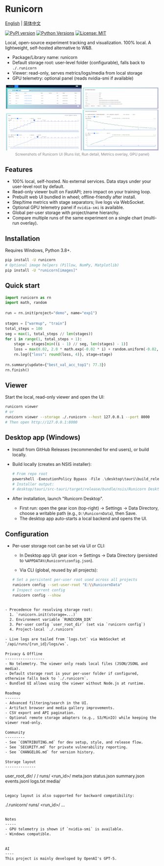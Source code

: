 # Runicorn

[English](README.md) | [简体中文](README_zh.md)

[![PyPI version](https://img.shields.io/pypi/v/runicorn)](https://pypi.org/project/runicorn/)
[![Python Versions](https://img.shields.io/pypi/pyversions/runicorn)](https://pypi.org/project/runicorn/)
[![License: MIT](https://img.shields.io/badge/License-MIT-yellow.svg)](LICENSE)

Local, open-source experiment tracking and visualization. 100% local. A lightweight, self-hosted alternative to W&B.

- Package/Library name: runicorn
- Default storage root: user-level folder (configurable), falls back to `./.runicorn`
- Viewer: read-only, serves metrics/logs/media from local storage
- GPU telemetry: optional panel (reads nvidia-smi if available)

<p align="center">
  <img src="https://github.com/Skydoge-zjm/Runicorn/blob/main/docs/picture/p1.png" alt="Runicorn demo 1" width="49%" />
  <img src="https://github.com/Skydoge-zjm/Runicorn/blob/main/docs/picture/p2.png" alt="Runicorn demo 2" width="49%" />
  <br/>
  <img src="https://github.com/Skydoge-zjm/Runicorn/blob/main/docs/picture/p3.png" alt="Runicorn demo 3" width="49%" />
  <img src="https://github.com/Skydoge-zjm/Runicorn/blob/main/docs/picture/p4.png" alt="Runicorn demo 4" width="49%" />
  <br/>
  <span style="color:#888; font-size: 12px;">Screenshots of Runicorn UI (Runs list, Run detail, Metrics overlay, GPU panel)</span>
  
</p>

Features
--------
- 100% local, self-hosted. No external services. Data stays under your user-level root by default.
- Read-only viewer built on FastAPI; zero impact on your training loop.
- Prebuilt web UI bundled in wheel; offline-friendly after install.
- Step/time metrics with stage separators; live logs via WebSocket.
- Optional GPU telemetry panel if `nvidia-smi` is available.
- Global per-user storage with project/name hierarchy.
- Compare multiple runs of the same experiment on a single chart (multi-run overlay).


Installation
------------
Requires Windows, Python 3.8+.

```bash
pip install -U runicorn
# Optional image helpers (Pillow, NumPy, Matplotlib)
pip install -U "runicorn[images]"
```

Quick start
-----------------

```python
import runicorn as rn
import math, random

run = rn.init(project="demo", name="exp1")

stages = ["warmup", "train"]
total_steps = 100
seg = max(1, total_steps // len(stages))
for i in range(1, total_steps + 1):
    stage = stages[min((i - 1) // seg, len(stages) - 1)]
    loss = max(0.02, 2.0 * math.exp(-0.02 * i) + random.uniform(-0.02, 0.02))
    rn.log({"loss": round(loss, 4)}, stage=stage)

rn.summary(update={"best_val_acc_top1": 77.3})
rn.finish()
```

 
Viewer
------------
Start the local, read-only viewer and open the UI:

```bash
runicorn viewer
# or
runicorn viewer --storage ./.runicorn --host 127.0.0.1 --port 8000
# Then open http://127.0.0.1:8000
```
 
Desktop app (Windows)
---------------------
- Install from GitHub Releases (recommended for end users), or build locally.
- Build locally (creates an NSIS installer):

  ```powershell
  # From repo root
  powershell -ExecutionPolicy Bypass -File .\desktop\tauri\build_release.ps1 -Bundles nsis
  # Installer output:
  # desktop/tauri/src-tauri/target/release/bundle/nsis/Runicorn Desktop_<version>_x64-setup.exe
  ```

- After installation, launch "Runicorn Desktop".
  - First run: open the gear icon (top-right) → Settings → Data Directory, choose a writable path (e.g., `D:\RunicornData`), then Save.
  - The desktop app auto-starts a local backend and opens the UI.

Configuration
-------------
- Per-user storage root can be set via UI or CLI:

  - In Desktop app UI: gear icon → Settings → Data Directory (persisted to `%APPDATA%\Runicorn\config.json`).

  - Via CLI (global, reused by all projects):
  
  ```bash
  # Set a persistent per-user root used across all projects
  runicorn config --set-user-root "E:\\RunicornData"
  # Inspect current config
  runicorn config --show
```

- Precedence for resolving storage root:
  1. `runicorn.init(storage=...)`
  2. Environment variable `RUNICORN_DIR`
  3. Per-user config `user_root_dir` (set via `runicorn config`)
  4. Project-local `./.runicorn`

- Live logs are tailed from `logs.txt` via WebSocket at `/api/runs/{run_id}/logs/ws`.
 
Privacy & Offline
------------------
- No telemetry. The viewer only reads local files (JSON/JSONL and media).
- Default storage root is your per-user folder if configured, otherwise falls back to `./.runicorn`.
- Bundled UI allows using the viewer without Node.js at runtime.
 
Roadmap
-------
- Advanced filtering/search in the UI.
- Artifact browser and media gallery improvements.
- CSV export and API pagination.
- Optional remote storage adapters (e.g., S3/MinIO) while keeping the viewer read-only.
 
Community
---------
- See `CONTRIBUTING.md` for dev setup, style, and release flow.
- See `SECURITY.md` for private vulnerability reporting.
- See `CHANGELOG.md` for version history.
 
Storage layout
--------------
```
user_root_dir/
  <project>/
    <name>/
      runs/
        <run_id>/
          meta.json
          status.json
          summary.json
          events.jsonl
          logs.txt
          media/
```

Legacy layout is also supported for backward compatibility:

```
./.runicorn/
  runs/
    <run_id>/
      ...
```
 
Notes
-----
- GPU telemetry is shown if `nvidia-smi` is available.
- Windows compatible.


AI 
----
This project is mainly developed by OpenAI's GPT-5.